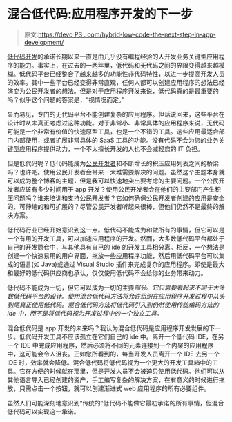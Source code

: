 # 混合低代码:应用程序开发的下一步

> 原文:[https://devo PS . com/hybrid-low-code-the-next-step-in-app-development/](https://devops.com/hybrid-low-code-the-next-step-in-app-development/)

[低代码开发](https://devops.com/?s=low%20code)的承诺长期以来一直是由几乎没有编程经验的人开发业务关键型应用程序的能力。事实上，在过去的一两年里，低代码和无代码之间的界限变得越来越模糊。低代码平台已经整合了越来越多的功能性非代码特性，以进一步提高开发人员的效率。其中一些平台已经变得非常直观，任何人都可以创建应用程序的想法已经演变为公民开发者的想法。但是对于应用程序开发来说，低代码真的是最重要的吗？似乎这个问题的答案是，“视情况而定。”

显而易见，专门的无代码平台不能创建复杂的应用程序。但话说回来，这些平台在设计时从未真正考虑过这种功能。对于非常小、非常具体的应用程序来说，无代码可能是一个非常有价值的快速原型工具，也是一个不错的工具。这些应用最适合部门内部使用，或者扩展非常具体的 SaaS 工具的功能。没有代码不会为您的业务关键型应用程序提供动力，一个不太擅长开发的人也不会减轻您的 IT 负担。

但是低代码呢？低代码能成为[公民开发者](https://www.gartner.com/en/information-technology/glossary/citizen-developer#:~:text=A%20citizen%20developer%20is%20a,environments%20sanctioned%20by%20corporate%20IT.)和不断增长的积压应用列表之间的桥梁吗？也许吧。使用公民开发者会带来一大堆需要解决的问题。虽然这个主题本身就可以成为整个博客的主题，但是我可以快速地突出要考虑的主要问题。一个公民开发者应该有多少时间用于 app 开发？使用公民开发者会在他们的主要部门产生积压问题吗？谁来培训和支持公民开发者？它如何确保公民开发者创建的应用是安全的、可伸缩的和可扩展的？尽管公民开发者听起来很棒，但他们仍然不是最终的解决方案。

低代码行业已经开始意识到这一点。低代码不能成为和做所有的事情，但它可以是一个有用的开发工具，可以加速应用程序的开发。然而，大多数低代码平台都处于自己的开发筒仓中，与其他具有自己的 ide 的开发工具相分离。相反，一个想法是创建一个快速易用的用户界面，拖放一些应用程序功能，然后用低代码平台可以集成的语言(如 Java)或通过 Visual Studio 插件来完成复杂的应用程序。即使是最大和最好的低代码供应商也承认，仅仅使用低代码不会给你的业务带来动力。

低代码不能成为一切，但它可以成为一切的主要*部分。它只需要看起来不同于大多数低代码平台的设计。使用混合低代码方法将允许组织在应用程序开发过程中从头到尾真正使用低代码。混合低代码方法将低代码引入到仍然使用传统编码方法的 ide 中，而不是将低代码视为开发过程中的一个独立工具。*

混合低代码是 app 开发的未来吗？我认为混合低代码是应用程序开发发展的下一步。低代码开发工具不应该孤立在它们自己的 ide 中。离开一个低代码 IDE，在另一个 IDE 中完成应用程序，然后必须将不同的元素连接到一个内聚的应用程序中，这可能会令人沮丧。正如您所看到的，每当开发人员离开一个 IDE 去另一个 IDE 时，效率就会降低。混合低代码将低代码视为一个更大的开发工具箱中的工具。它在方便的时候就在那里，但是开发人员不会被迫只使用低代码。他们可以从其他语言导入已经创建的资产，手工编写复杂的解决方案，在有意义的时候进行拖放，只需点击一个按钮，就可以创建渐进式 web 应用程序的所有必要组件。

虽然人们可能深刻地意识到“传统的”低代码不能做它最初承诺的所有事情，但混合低代码可以实现这一承诺。